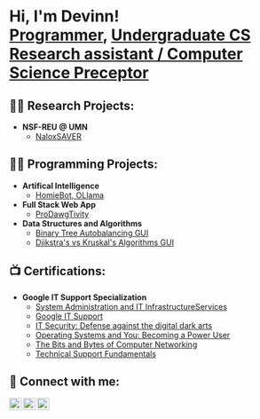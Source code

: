 <h1>Hi, I'm Devinn! <br/><a href="https://github.com/davinchi73">Programmer</a>, <a href="https://www.linkedin.com/in/devinn-chi">Undergraduate CS Research assistant / Computer Science Preceptor</a></h1>

<h2>👨‍💻 Research Projects:</h2>

- <b>NSF-REU @ UMN</b>
  - [NaloxSAVER](https://github.com/davinchi73/NaloxSAVER)

<h2>👨‍💻 Programming Projects:</h2>

- <b>Artifical Intelligence</b>
  - [HomieBot, OLlama](https://github.com/davinchi73/comp480-Final_Project)
- <b>Full Stack Web App</b>
  - [ProDawgTivity](https://github.com/Brady3035/Comp-225)
- <b>Data Structures and Algorithms</b>
  - [Binary Tree Autobalancing GUI](https://github.com/davinchi73/comp128_finalProject)
  - [Djikstra's vs Kruskal's Algorithms GUI](https://github.com/davinchi73/comp221FinalProject)

<h2> 📺 Certifications:</h2>

- <b> Google IT Support Specialization </b>
  - [System Administration and IT InfrastructureServices](https://www.coursera.org/account/accomplishments/certificate/X29JDP5EBF3Z)
  - [Google IT Support](https://www.coursera.org/account/accomplishments/specialization/certificate/YPYPZEA5VFCA)
  - [IT Security: Defense against the digital dark arts](https://www.coursera.org/account/accomplishments/certificate/QNCBUJVGA9GB)
  - [Operating Systems and You: Becoming a Power User](https://www.coursera.org/account/accomplishments/certificate/3B7NJAACYV9Z)
  - [The Bits and Bytes of Computer Networking](https://www.coursera.org/account/accomplishments/certificate/2GWAYY7TE7JH)
  - [Technical Support Fundamentals](https://www.coursera.org/account/accomplishments/certificate/8G2AJ6X2LQJM)

<h2> 🤳 Connect with me:</h2>

[<img align="left" alt="JoshMadakor | Twitter" width="22px" src="https://cdn.jsdelivr.net/npm/simple-icons@v3/icons/twitter.svg" />][twitter]
[<img align="left" alt="JoshMadakor | LinkedIn" width="22px" src="https://cdn.jsdelivr.net/npm/simple-icons@v3/icons/linkedin.svg" />][linkedin]
[<img align="left" alt="JoshMadakor | Instagram" width="22px" src="https://cdn.jsdelivr.net/npm/simple-icons@v3/icons/instagram.svg" />][instagram]

[twitter]: https://x.com/davinchi_73
[instagram]: https://www.instagram.com/davinchi.73
[linkedin]: https://www.linkedin.com/in/devinn-chi
